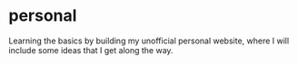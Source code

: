 # personal
Learning the basics by building my unofficial personal website, where I will include some ideas that I get along the way.
